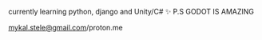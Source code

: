 currently learning python, django and Unity/C# ✨
P.S GODOT IS AMAZING

mykal.stele@gmail.com/proton.me
